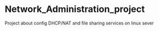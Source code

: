 # Network_Administration_project
Project about config DHCP/NAT and file sharing services on linux sever
